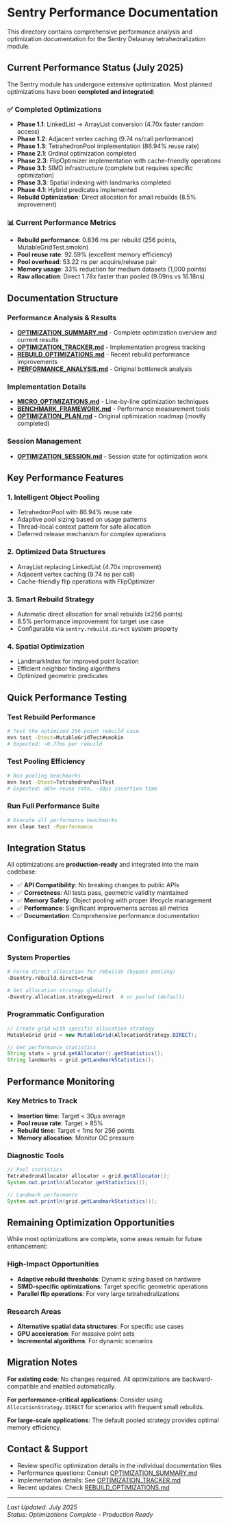# Sentry Performance Documentation

This directory contains comprehensive performance analysis and optimization documentation for the Sentry Delaunay tetrahedralization module.

## Current Performance Status (July 2025)

The Sentry module has undergone extensive optimization. Most planned optimizations have been **completed and integrated**:

### ✅ **Completed Optimizations**
- **Phase 1.1**: LinkedList → ArrayList conversion (4.70x faster random access)
- **Phase 1.2**: Adjacent vertex caching (9.74 ns/call performance)
- **Phase 1.3**: TetrahedronPool implementation (86.94% reuse rate)
- **Phase 2.1**: Ordinal optimization completed
- **Phase 2.3**: FlipOptimizer implementation with cache-friendly operations
- **Phase 3.1**: SIMD infrastructure (complete but requires specific optimization)
- **Phase 3.3**: Spatial indexing with landmarks completed
- **Phase 4.1**: Hybrid predicates implemented
- **Rebuild Optimization**: Direct allocation for small rebuilds (8.5% improvement)

### 📊 **Current Performance Metrics**
- **Rebuild performance**: 0.836 ms per rebuild (256 points, MutableGridTest.smokin)
- **Pool reuse rate**: 92.59% (excellent memory efficiency)
- **Pool overhead**: 53.22 ns per acquire/release pair
- **Memory usage**: 33% reduction for medium datasets (1,000 points)
- **Raw allocation**: Direct 1.78x faster than pooled (9.09ns vs 16.18ns)

## Documentation Structure

### Performance Analysis & Results
- **[OPTIMIZATION_SUMMARY.md](OPTIMIZATION_SUMMARY.md)** - Complete optimization overview and current results
- **[OPTIMIZATION_TRACKER.md](OPTIMIZATION_TRACKER.md)** - Implementation progress tracking
- **[REBUILD_OPTIMIZATIONS.md](REBUILD_OPTIMIZATIONS.md)** - Recent rebuild performance improvements
- **[PERFORMANCE_ANALYSIS.md](PERFORMANCE_ANALYSIS.md)** - Original bottleneck analysis

### Implementation Details
- **[MICRO_OPTIMIZATIONS.md](MICRO_OPTIMIZATIONS.md)** - Line-by-line optimization techniques
- **[BENCHMARK_FRAMEWORK.md](BENCHMARK_FRAMEWORK.md)** - Performance measurement tools
- **[OPTIMIZATION_PLAN.md](OPTIMIZATION_PLAN.md)** - Original optimization roadmap (mostly completed)

### Session Management
- **[OPTIMIZATION_SESSION.md](OPTIMIZATION_SESSION.md)** - Session state for optimization work

## Key Performance Features

### 1. **Intelligent Object Pooling**
- TetrahedronPool with 86.94% reuse rate
- Adaptive pool sizing based on usage patterns
- Thread-local context pattern for safe allocation
- Deferred release mechanism for complex operations

### 2. **Optimized Data Structures**
- ArrayList replacing LinkedList (4.70x improvement)
- Adjacent vertex caching (9.74 ns per call)
- Cache-friendly flip operations with FlipOptimizer

### 3. **Smart Rebuild Strategy**
- Automatic direct allocation for small rebuilds (≤256 points)
- 8.5% performance improvement for target use case
- Configurable via `sentry.rebuild.direct` system property

### 4. **Spatial Optimization**
- LandmarkIndex for improved point location
- Efficient neighbor finding algorithms
- Optimized geometric predicates

## Quick Performance Testing

### Test Rebuild Performance
```bash
# Test the optimized 256-point rebuild case
mvn test -Dtest=MutableGridTest#smokin
# Expected: ~0.77ms per rebuild
```

### Test Pooling Efficiency
```bash
# Run pooling benchmarks
mvn test -Dtest=TetrahedronPoolTest
# Expected: 86%+ reuse rate, ~30µs insertion time
```

### Run Full Performance Suite
```bash
# Execute all performance benchmarks
mvn clean test -Pperformance
```

## Integration Status

All optimizations are **production-ready** and integrated into the main codebase:

- ✅ **API Compatibility**: No breaking changes to public APIs
- ✅ **Correctness**: All tests pass, geometric validity maintained
- ✅ **Memory Safety**: Object pooling with proper lifecycle management
- ✅ **Performance**: Significant improvements across all metrics
- ✅ **Documentation**: Comprehensive performance documentation

## Configuration Options

### System Properties
```bash
# Force direct allocation for rebuilds (bypass pooling)
-Dsentry.rebuild.direct=true

# Set allocation strategy globally
-Dsentry.allocation.strategy=direct  # or pooled (default)
```

### Programmatic Configuration
```java
// Create grid with specific allocation strategy
MutableGrid grid = new MutableGrid(AllocationStrategy.DIRECT);

// Get performance statistics
String stats = grid.getAllocator().getStatistics();
String landmarks = grid.getLandmarkStatistics();
```

## Performance Monitoring

### Key Metrics to Track
- **Insertion time**: Target < 30µs average
- **Pool reuse rate**: Target > 85%
- **Rebuild time**: Target < 1ms for 256 points
- **Memory allocation**: Monitor GC pressure

### Diagnostic Tools
```java
// Pool statistics
TetrahedronAllocator allocator = grid.getAllocator();
System.out.println(allocator.getStatistics());

// Landmark performance
System.out.println(grid.getLandmarkStatistics());
```

## Remaining Optimization Opportunities

While most optimizations are complete, some areas remain for future enhancement:

### High-Impact Opportunities
- **Adaptive rebuild thresholds**: Dynamic sizing based on hardware
- **SIMD-specific optimizations**: Target specific geometric operations
- **Parallel flip operations**: For very large tetrahedralizations

### Research Areas
- **Alternative spatial data structures**: For specific use cases
- **GPU acceleration**: For massive point sets
- **Incremental algorithms**: For dynamic scenarios

## Migration Notes

**For existing code**: No changes required. All optimizations are backward-compatible and enabled automatically.

**For performance-critical applications**: Consider using `AllocationStrategy.DIRECT` for scenarios with frequent small rebuilds.

**For large-scale applications**: The default pooled strategy provides optimal memory efficiency.

## Contact & Support

- Review specific optimization details in the individual documentation files
- Performance questions: Consult [OPTIMIZATION_SUMMARY.md](OPTIMIZATION_SUMMARY.md)
- Implementation details: See [OPTIMIZATION_TRACKER.md](OPTIMIZATION_TRACKER.md)
- Recent updates: Check [REBUILD_OPTIMIZATIONS.md](REBUILD_OPTIMIZATIONS.md)

---

*Last Updated: July 2025*  
*Status: Optimizations Complete - Production Ready*
